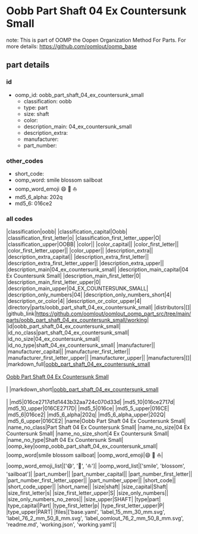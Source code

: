 # Oobb Part Shaft 04 Ex Countersunk Small  

note: This is part of OOMP the Oopen Organization Method For Parts. For more details: https://github.com/oomlout/oomp_base

##  part details





### id
* oomp_id: oobb_part_shaft_04_ex_countersunk_small
  * classification: oobb
  * type: part
  * size: shaft
  * color: 
  * description_main: 04_ex_countersunk_small
  * description_extra: 
  * manufacturer: 
  * part_number: 

### other_codes
* short_code: 
* oomp_word: smile blossom sailboat
* oomp_word_emoji :smile: :blossom: :sailboat:
* md5_6_alpha: 202q
* md5_6: 016ce2

### all codes 
|classification|oobb|
|classification_capital|Oobb|
|classification_first_letter|o|
|classification_first_letter_upper|O|
|classification_upper|OOBB|
|color||
|color_capital||
|color_first_letter||
|color_first_letter_upper||
|color_upper||
|description_extra||
|description_extra_capital||
|description_extra_first_letter||
|description_extra_first_letter_upper||
|description_extra_upper||
|description_main|04_ex_countersunk_small|
|description_main_capital|04 Ex Countersunk Small|
|description_main_first_letter|0|
|description_main_first_letter_upper|0|
|description_main_upper|04_EX_COUNTERSUNK_SMALL|
|description_only_numbers|04|
|description_only_numbers_short|4|
|description_or_color|4|
|description_or_color_upper|4|
|directory|parts/oobb_part_shaft_04_ex_countersunk_small|
|distributors|[]|
|github_link|https://github.com/oomlout/oomlout_oomp_part_src/tree/main/parts/oobb_part_shaft_04_ex_countersunk_small/working|
|id|oobb_part_shaft_04_ex_countersunk_small|
|id_no_class|part_shaft_04_ex_countersunk_small|
|id_no_size|04_ex_countersunk_small|
|id_no_type|shaft_04_ex_countersunk_small|
|manufacturer||
|manufacturer_capital||
|manufacturer_first_letter||
|manufacturer_first_letter_upper||
|manufacturer_upper||
|manufacturers|[]|
|markdown_full|[oobb_part_shaft_04_ex_countersunk_small](https://github.com/oomlout/oomlout_oomp_part_src/tree/main/parts/oobb_part_shaft_04_ex_countersunk_small/working)<br>[](https://github.com/oomlout/oomlout_oomp_part_src/tree/main/parts/oobb_part_shaft_04_ex_countersunk_small/working)<br>[Oobb Part Shaft 04 Ex Countersunk Small](https://github.com/oomlout/oomlout_oomp_part_src/tree/main/parts/oobb_part_shaft_04_ex_countersunk_small/working)<br><br>|
|markdown_short|[oobb_part_shaft_04_ex_countersunk_small](https://github.com/oomlout/oomlout_oomp_part_src/tree/main/parts/oobb_part_shaft_04_ex_countersunk_small/working)<br><br>|
|md5|016ce2717d1d1443b32aa724c070d33d|
|md5_10|016ce2717d|
|md5_10_upper|016CE2717D|
|md5_5|016ce|
|md5_5_upper|016CE|
|md5_6|016ce2|
|md5_6_alpha|202q|
|md5_6_alpha_upper|202Q|
|md5_6_upper|016CE2|
|name|Oobb Part Shaft 04 Ex Countersunk Small|
|name_no_class|Part Shaft 04 Ex Countersunk Small|
|name_no_size|04 Ex Countersunk Small|
|name_no_size_short|4 Ex Countersunk Small|
|name_no_type|Shaft 04 Ex Countersunk Small|
|oomp_key|oomp_oobb_part_shaft_04_ex_countersunk_small|
|oomp_word|smile blossom sailboat|
|oomp_word_emoji|:smile: :blossom: :sailboat:|
|oomp_word_emoji_list|[':smile:', ':blossom:', ':sailboat:']|
|oomp_word_list|['smile', 'blossom', 'sailboat']|
|part_number||
|part_number_capital||
|part_number_first_letter||
|part_number_first_letter_upper||
|part_number_upper||
|short_code||
|short_code_upper||
|short_name||
|size|shaft|
|size_capital|Shaft|
|size_first_letter|s|
|size_first_letter_upper|S|
|size_only_numbers||
|size_only_numbers_no_zeros||
|size_upper|SHAFT|
|type|part|
|type_capital|Part|
|type_first_letter|p|
|type_first_letter_upper|P|
|type_upper|PART|
|files|['base.yaml', 'label_15_mm_30_mm.svg', 'label_76_2_mm_50_8_mm.svg', 'label_oomlout_76_2_mm_50_8_mm.svg', 'readme.md', 'working.json', 'working.yaml']|

